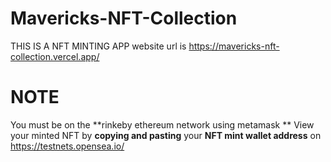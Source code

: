 # Mavericks-NFT-Collection
THIS IS A NFT MINTING APP
website url is https://mavericks-nft-collection.vercel.app/

# NOTE
You must be on the **rinkeby ethereum network using metamask **
View your minted NFT by **copying and pasting** your **NFT mint wallet address** on https://testnets.opensea.io/  
